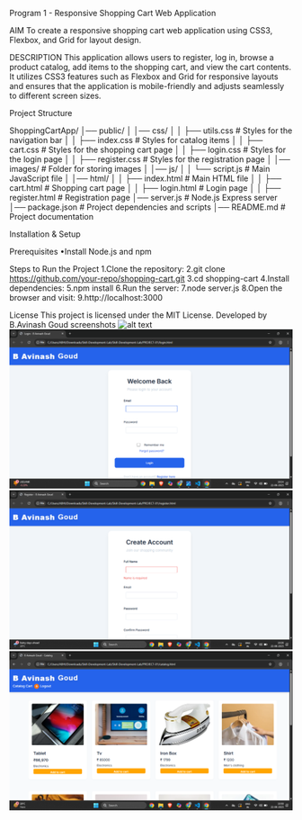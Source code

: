 Program 1 - Responsive Shopping Cart Web Application 



AIM
To create a responsive shopping cart web application using CSS3, Flexbox, and Grid for layout design.

DESCRIPTION
This application allows users to register, log in, browse a product catalog, add items to the shopping cart, and view the cart contents. It utilizes CSS3 features such as Flexbox and Grid for responsive layouts and ensures that the application is mobile-friendly and adjusts seamlessly to different screen sizes.

Project Structure

ShoppingCartApp/
│── public/
│ │── css/
│ │ ├── utils.css # Styles for the navigation bar
│ │ ├── index.css # Styles for catalog items
│ │ ├── cart.css # Styles for the shopping cart page
│ │ ├── login.css # Styles for the login page
│ │ ├── register.css # Styles for the registration page
│ │── images/ # Folder for storing images
│ │── js/
│ │ └── script.js # Main JavaScript file
│ │── html/
│ │ ├── index.html # Main HTML file
│ │ ├── cart.html # Shopping cart page
│ │ ├── login.html # Login page
│ │ ├── register.html # Registration page
│── server.js # Node.js Express server
│── package.json # Project dependencies and scripts
│── README.md # Project documentation

Installation & Setup

Prerequisites
•Install Node.js and npm

Steps to Run the Project
1.Clone the repository:
2.git clone https://github.com/your-repo/shopping-cart.git
3.cd shopping-cart
4.Install dependencies:
5.npm install
6.Run the server:
7.node server.js
8.Open the browser and visit:
9.http://localhost:3000

License
This project is licensed under the MIT License.
Developed by B.Avinash Goud
screenshots
![alt text](<Screenshot 2025-06-22 173333.png>)
![alt text](<Screenshot 2025-06-22 102431.png>)
![alt text](<Screenshot 2025-06-22 102635.png>)
![alt text](<Screenshot 2025-06-22 103028.png>)